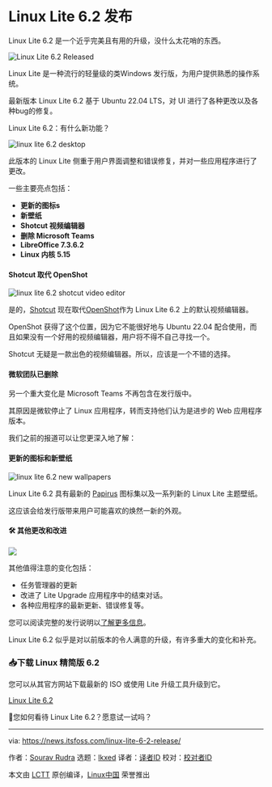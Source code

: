 [#]: subject: "Linux Lite 6.2 Released"
[#]: via: "https://news.itsfoss.com/linux-lite-6-2-release/"
[#]: author: "Sourav Rudra https://news.itsfoss.com/author/sourav/"
[#]: collector: "lkxed"
[#]: translator: "littlebirdnest"
[#]: reviewer: " "
[#]: publisher: " "
[#]: url: " "

Linux Lite 6.2 发布
======

Linux Lite 6.2 是一个近乎完美且有用的升级，没什么太花哨的东西。

![Linux Lite 6.2 Released][1]

Linux Lite 是一种流行的轻量级的类Windows 发行版，为用户提供熟悉的操作系统。

最新版本 Linux Lite 6.2 基于 Ubuntu 22.04 LTS，对 UI 进行了各种更改以及各种bug的修复。

Linux Lite 6.2：有什么新功能？

![linux lite 6.2 desktop][2]

此版本的 Linux Lite 侧重于用户界面调整和错误修复，并对一些应用程序进行了更改。

一些主要亮点包括：

- **更新的图标s**
- **新壁纸**
- **Shotcut 视频编辑器**
- **删除 Microsoft Teams**
- **LibreOffice 7.3.6.2**
- **Linux 内核 5.15**

#### Shotcut 取代 OpenShot

![linux lite 6.2 shotcut video editor][3]

是的，[Shotcut][4] 现在取代[OpenShot][5]作为 Linux Lite 6.2 上的默认视频编辑器。

OpenShot 获得了这个位置，因为它不能很好地与 Ubuntu 22.04 配合使用，而且如果没有一个好用的视频编辑器，用户将不得不自己寻找一个。

Shotcut 无疑是一款出色的视频编辑器。所以，应该是一个不错的选择。

#### 微软团队已删除

另一个重大变化是 Microsoft Teams 不再包含在发行版中。

其原因是微软停止了 Linux 应用程序，转而支持他们认为是进步的 Web 应用程序版本。

我们之前的报道可以让您更深入地了解：

#### 更新的图标和新壁纸

![linux lite 6.2 new wallpapers][6]

Linux Lite 6.2 具有最新的 [Papirus][7] 图标集以及一系列新的 Linux Lite 主题壁纸。

这应该会给发行版带来用户可能喜欢的焕然一新的外观。

#### 🛠️ 其他更改和改进

![][8]

其他值得注意的变化包括：

- 任务管理器的更新
- 改进了 Lite Upgrade 应用程序中的结束对话。
- 各种应用程序的最新更新、错误修复等。

您可以阅读完整的发行说明以[了解更多信息][9]。

Linux Lite 6.2 似乎是对以前版本的令人满意的升级，有许多重大的变化和补充。

### 📥下载 Linux 精简版 6.2

您可以从其官方网站下载最新的 ISO 或使用 Lite 升级工具升级到它。

[Linux Lite 6.2][10]

💬您如何看待 Linux Lite 6.2？愿意试一试吗？

--------------------------------------------------------------------------------

via: https://news.itsfoss.com/linux-lite-6-2-release/

作者：[Sourav Rudra][a]
选题：[lkxed][b]
译者：[译者ID](https://github.com/译者ID)
校对：[校对者ID](https://github.com/校对者ID)

本文由 [LCTT](https://github.com/LCTT/TranslateProject) 原创编译，[Linux中国](https://linux.cn/) 荣誉推出

[a]: https://news.itsfoss.com/author/sourav/
[b]: https://github.com/lkxed
[1]: https://news.itsfoss.com/content/images/size/w1200/2022/10/linux-lite-6.2.png
[2]: https://news.itsfoss.com/content/images/2022/10/Linux_Lite_6.2_Desktop.png
[3]: https://news.itsfoss.com/content/images/2022/10/Linux_Lite_6.2_Shotcut.png
[4]: https://shotcut.org/
[5]: https://www.openshot.org/
[6]: https://news.itsfoss.com/content/images/2022/10/Linux_Lite_6.2_Wallpapers.png
[7]: https://github.com/PapirusDevelopmentTeam/papirus-icon-theme
[8]: https://news.itsfoss.com/content/images/2022/11/lite-upgrade.png
[9]: https://www.linuxliteos.com/forums/release-announcements/linux-lite-6-2-final-released/
[10]: https://www.linuxliteos.com/download.php
